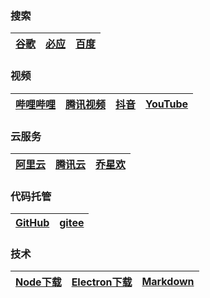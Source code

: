 ### 搜索

| [谷歌](https://www.google.com/) | [必应](https://www.bing.com/?mkt=zh-CN) | [百度](https://www.baidu.com/) |
| ------------------------------- | --------------------------------------- | ------------------------------ |



### 视频

| [哔哩哔哩](https://www.bilibili.com/) | [腾讯视频](https://v.qq.com/) | [抖音](https://www.douyin.com/) | [YouTube](https://www.youtube.com/) |
| ------------------------------------- | ----------------------------- | ------------------------------- | ----------------------------------- |



### 云服务

| [阿里云](https://www.aliyun.com/) | [腾讯云](https://cloud.tencent.com/) | [乔星欢](https://www.qiaoxh.com/) |
| --------------------------------- | ------------------------------------ | --------------------------------- |



### 代码托管

| [GitHub](https://github.com/) | [gitee](https://gitee.com/) |
| ----------------------------- | --------------------------- |



### 技术

| [Node下载](https://registry.npmmirror.com/binary.html?path=node) | [Electron下载](https://registry.npmmirror.com/binary.html?path=electron) | [Markdown](https://markdown.com.cn/) |
| ------------------------------------------------------------ | ------------------------------------------------------------ | ------------------------------------ |
